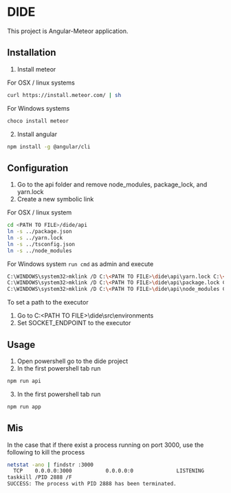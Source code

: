 # DIDE

This project is Angular-Meteor application. 

## Installation

1. Install meteor

For OSX / linux systems
```bash
curl https://install.meteor.com/ | sh
```

For Windows systems
```bash
choco install meteor
```

2. Install angular

```bash
npm install -g @angular/cli
```

## Configuration

1. Go to the api folder and remove node_modules, package_lock, and yarn.lock
2. Create a new symbolic link

For OSX / linux system
```bash
cd <PATH TO FILE>/dide/api
ln -s ../package.json 
ln -s ../yarn.lock 
ln -s ../tsconfig.json
ln -s ../node_modules
```

For Windows system 
``` run cmd ``` as admin and execute
```bash
C:\WINDOWS\system32>mklink /D C:\<PATH TO FILE>\dide\api\yarn.lock C:\<PATH TO FILE>\dide\yarn.lock
C:\WINDOWS\system32>mklink /D C:\<PATH TO FILE>\dide\api\package.lock C:\<PATH TO FILE>\dide\package.lock
C:\WINDOWS\system32>mklink /D C:\<PATH TO FILE>\dide\api\node_modules C:\<PATH TO FILE>\dide\node_modules
```

To set a path to the executor
1. Go to C:\<PATH TO FILE>\dide\src\environments
2. Set SOCKET_ENDPOINT to the executor 

## Usage
1. Open powershell go to the dide project
2. In the first powershell tab run
```bash
npm run api
```
3. In the first powershell tab run
```bash
npm run app
```

## Mis
In the case that if there exist a process running on port 3000, use the following to kill the process
```bash
netstat -ano | findstr :3000
  TCP    0.0.0.0:3000           0.0.0.0:0              LISTENING       2888
taskkill /PID 2888 /F
SUCCESS: The process with PID 2888 has been terminated.
```

